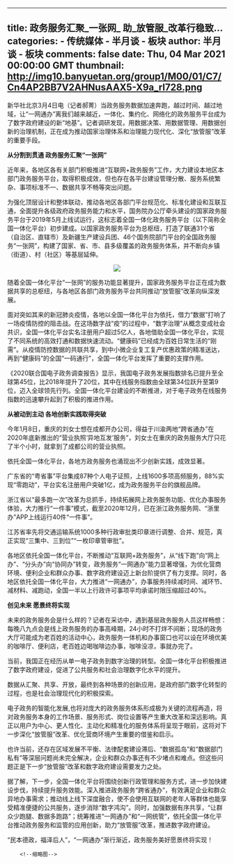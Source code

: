 
---
title: 政务服务汇聚_一张网_ 助_放管服_改革行稳致...
categories: 
    - 传统媒体
    - 半月谈 - 板块
author: 半月谈 - 板块
comments: false
date: Thu, 04 Mar 2021 00:00:00 GMT
thumbnail: http://img10.banyuetan.org/group1/M00/01/C7/Cn4AP2BB7V2AHNusAAX5-X9a_rI728.png
---

<div>   
<p>新华社北京3月4日电（记者郝菁）当政务服务数据加速奔跑，越过时间、越过地域，让“一网通办”离我们越来越近，一体化、集约化、网络化的政务服务平台成为了数字政府建设的新“地基”。记者调研发现，用数据决策、用数据管理、用数据创新的治理机制，正在成为推动国家治理体系和治理能力现代化、深化“放管服”改革的重要手段。</p>
  <p><strong>从分割到贯通 政务服务汇聚“一张网”</strong></p>
  <p>近年来，各地区各有关部门积极推进“互联网+政务服务”工作，大力建设本地区本部门政务服务平台，取得积极成效，但也存在各平台建设管理分散、服务系统繁杂、事项标准不一、数据共享不畅等突出问题。</p>
  <p>为强化顶层设计和整体联动，推动各地区各部门平台规范化、标准化建设和互联互通，全面提升各级政府政务服务能力和水平，国务院办公厅牵头建设的国家政务服务平台于2019年5月上线试运行，这标志着全国一体化政务服务平台（以下简称全国一体化平台）初步建成。以国家政务服务平台为总枢纽，打造了联通31个省（自治区、直辖市）及新疆生产建设兵团、46个国务院部门平台的全国政务服务“一张网”，构建了国家、省、市、县多级覆盖的政务服务体系，并不断向乡镇（街道）、村（社区）等基层延伸。</p>
  <p class="p_image" style="text-align: center;"><img data-src="https://img-xhpfm.zhongguowangshi.com/News/202103/XxjccbC007002_20210304_CBMFN0A001.png?x-oss-process=image/resize,w_1000/auto-orient,1/quality,Q_80" lazy="loaded" src="http://img10.banyuetan.org/group1/M00/01/C7/Cn4AP2BB7V2AHNusAAX5-X9a_rI728.png" referrerpolicy="no-referrer"></p>
  <p>随着全国一体化平台“一张网”的服务功能显著提升，国家政务服务平台正在成为数据共享的总枢纽，与各地区各部门政务服务平台共同推动“放管服”改革向纵深发展。</p>
  <p>面对突如其来的新冠肺炎疫情，各地以全国一体化平台为依托，借力“数据”打响了一场疫情防控的阻击战。在这场数字战“疫”的过程中，“数字治理”从概念变成社会共识，全国一体化平台实名注册用户超过5亿人，各地借助全国一体化平台，实现了不同系统的高效打通和数据快速流动。“健康码”已经成为百姓日常生活的“刚需”。从疫情防控数据的共联共享，到中小微企业复工复产优惠政策的精准送达，再到“健康码”的全国“一码通行”，全国一体化平台发挥了重要的支撑作用。</p>
  <p>《2020联合国电子政务调查报告》显示，我国电子政务发展指数排名已提升至全球第45位，比2018年提升了20位，其中在线服务指数由全球第34位跃升至第9位，迈入全球领先行列。全国一体化平台建设的不断推进，对于电子政务在线服务指数的迅速攀升起到了积极的推进作用。</p>
  <p><strong>从被动到主动 各地创新实践取得突破</strong></p>
  <p>今年1月8日，重庆的刘女士想在成都开办公司，得益于川渝两地“跨省通办”在2020年底新推出的“营业执照‘异地互发’服务”，刘女士在重庆的政务服务大厅只花了半个小时，就拿到了成都公司的营业执照。</p>
  <p>依托全国一体化平台，各地方政务服务也涌现出不少创新实践，成效显著。</p>
  <p>广东省的“粤省事”平台集成87种个人电子证照，上线1600多项高频服务，88%实现“零跑动”，平台实名注册用户突破1亿，成为政务服务平台的旗舰品牌。</p>
  <p>浙江省以“最多跑一次”改革为总抓手，持续拓展网上政务服务功能、优化办事服务体验，大力推行“一件事”模式，截至2020年12月，已在浙江政务服务网、“浙里办”APP上线运行40件“一件事”。</p>
  <p>江苏省率先将交通运输系统1000多种行政审批类印章进行调整、合并、规范，真正实现“三集中、三到位”“一枚印章管审批”。</p>
  <p>各地区依托全国一体化平台，不断推动“互联网+政务服务”，从“线下跑”向“网上办”、“分头办”向“协同办”转变，政务服务“一网通办”能力显著增强，为优化营商环境、便利企业和群众办事、数字政府建设迈上新台阶提供了有力支撑。同时，各地区依托全国一体化平台，大力推进“一网通办”，办事服务持续减时间、减环节、减材料、减跑动，全国一半以上行政许可事项平均承诺时限压缩超过40%。</p>
  <p><strong>创见未来 愿景终将实现</strong></p>
  <p>未来的政务服务会是什么样的？记者在采访中，遇到基层政务服务人员这样畅想：每晚八九点会是线上政务服务的办事高峰期，24小时不打烊不间断；现场的政务大厅可能成为老百姓的活动中心，政务服务一体机和办事窗口也可以设在环境优美的咖啡厅、便利店，老百姓边喝咖啡边办事，咖啡没凉，事就办完了。</p>
  <p>当前，我国正在经历从单一电子政务到数字治理的转型。全国一体化平台积极推进了数字政府建设，促进了公共服务和社会治理数字化水平的提升。</p>
  <p>数据从汇聚、共享、开放，最终到各种场景的创新应用，是政府部门数字化转型的过程，也是社会治理现代化的积极探索。</p>
  <p>电子政务的智能化发展,也将对庞大的政务服务体系形成极为关键的流程再造，将对政务服务本身的工作场景、服务形式、岗位设置等产生重大改革和深远影响。真正以用户为中心、更人性化、主动化和精准化的服务体系将呈现于眼前，这将对下一步深化“放管服”改革、优化营商环境产生重要的借鉴和启示。</p>
  <p>也许当前，还存在区域发展不平衡、法律配套建设滞后、“数据孤岛”和“数据部门私有”等深层问题尚未完全解决，企业和群众办事还有不少堵点和难点。但这些问题正是下一步“放管服”改革和数字政府建设需要发力之处。</p>
  <p>据了解，下一步，全国一体化平台将围绕创新行政管理和服务方式，进一步加快建设步伐，持续提升服务效能。深入推进政务服务“跨省通办”，有效满足企业和群众异地办事需求；推动线上线下深度融合，使不会使用互联网的老年人等群体也能享受精准便捷的公共服务，逐步消除“数字鸿沟”。同时，加强数据有序共享，“让群众少跑腿、数据多跑路”；统筹推进“一网通办”和“一网统管”，依托全国一体化平台推动政务服务和监管的应用创新，助力“放管服”改革，推进数字政府建设。</p>
  <p>“民本德政，福泽后人”，“一网通办”渐行渐近，政务服务美好愿景终将实现！</p>
  <p></p>
 
        <!--缩略图-->
              
</div>
            